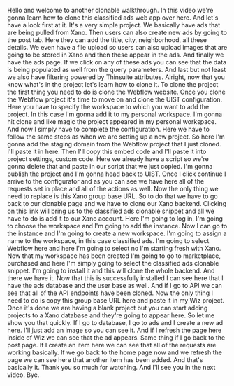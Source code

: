 Hello and welcome to another clonable walkthrough. In this video we're gonna learn how to clone this classified ads web app over here. And let's have a look first at it. It's a very simple project. We basically have ads that are being pulled from Xano. Then users can also create new ads by going to the post tab. Here they can add the title, city, neighborhood, all these details. We even have a file upload so users can also upload images that are going to be stored in Xano and then these appear in the ads. And finally we have the ads page. If we click on any of these ads you can see that the data is being populated as well from the query parameters. And last but not least we also have filtering powered by Thinsuite attributes. Alright, now that you know what's in the project let's learn how to clone it. To clone the project the first thing you need to do is clone the Webflow website. Once you clone the Webflow project it's time to move on and clone the UIST configuration. Here you have to specify the workspace to which you want to add the project. In this case I'm gonna add it to my personal workspace. I'm gonna hit clone and like magic the project appeared in my personal workspace. And now I simply have to complete the configuration. Here we have to follow the same steps as when we are setting up a new project. So here I'm gonna add the staging domain from the Webflow project that I just cloned. I'll paste it in here. Then I'll copy this embed code and I'll paste it into project settings, custom code. Here we already have a script so we're gonna delete that and paste in our script that we just copied. I'm gonna publish the project and I'm gonna head back to UIST. Once I click continue I arrive to the configurator and as you can see we have here all of the requests set in place and all of the actions as well. Now the only thing we need to replace is this Xano group base URL. So to do that we have to go back to our clonable page and we have to clone our Xano backend. Clicking on this link will bring us to the classified ads clonable snippet and all we have to do is add it to our Xano account. Here I'm going to log in, I'm going to choose the workspace and I'm going to add the instance. Now I can go to the instance and I'm going to create a new workspace. I'm going to assign a name to the workspace, in this case classified ads. I'm going to select Webflow here and here I'm going to select no I'm starting fresh with Xano. Now that my workspace has been created I'm going to go to marketplace, purchased and here I'm simply going to select the classified ads clonable snippet. I'm going to install it and this will clone the whole backend. And there we have it. Now that this is successfully installed I can see here that I have the ads database and the user base as well. And if I go to API we can see that all of the API endpoints have been cloned. Now the only thing I need to do is copy this group base URL here and paste it in my Wiz project. Once it's done we are having a blank project but you can start adding projects to a Xano database and they're going to appear here. So let me show you that quickly. If I go to database, I go to ads and I create a new ad here. I'll just add an image so you can see it. And if I refresh the page here inside of Wiz we can see that the ad appears. Same thing if I go back to the post page. If I create an item here we can see that all of the requests are working basically. If we go back to the home page now and we refresh the page we can see here that another item has been added. And that's basically it. Thank you so much for watching. And I'll see you in the next video. Bye.